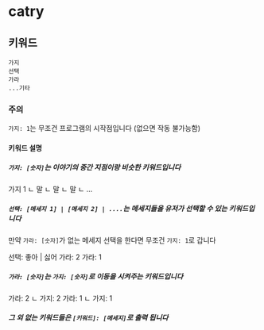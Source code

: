 # catry

## 키워드
```
가지
선택
가라
...기타
```

### 주의
`가지: 1`는 무조건 프로그램의 시작점입니다 (없으면 작동 불가능함)

#### 키워드 설명

##### `가지: [숫자]`는 이야기의 중간 지점이랑 비슷한 키워드입니다
가지 1
ㄴ 말
ㄴ 말
ㄴ 말
ㄴ ...

##### `선택: [메세지 1] | [메세지 2] | ....`는 메세지들을 유저가 선택할 수 있는 키워드입니다
만약 `가라: [숫자]`가 없는 메세지 선택을 한다면 무조건 `가지: 1`로 갑니다

선택: 좋아 | 싫어
가라: 2
가라: 1

##### `가라: [숫자]`는 `가지: [숫자]`로 이동을 시켜주는 키워드입니다

가라: 2
ㄴ 가지: 2
가라: 1
ㄴ 가지: 1

##### 그 외 없는 키워드들은 `[키워드]: [메세지]`로 출력 됩니다
